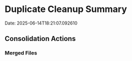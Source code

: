 # Duplicate Cleanup Summary

Date: 2025-06-14T18:21:07.092610

## Consolidation Actions

### Merged Files

